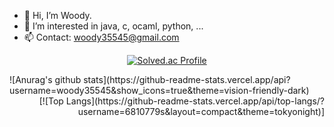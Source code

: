 
- 👋 Hi, I’m Woody. 
- 👀 I’m interested in java, c, ocaml, python, ...
- 📫 Contact: woody35545@gmail.com
<!---
woody35545/woody35545 is a ✨ special ✨ repository because its `README.md` (this file) appears on your GitHub profile.
You can click the Preview link to take a look at your changes.
--->
<div align="center">

[![Solved.ac Profile](http://mazassumnida.wtf/api/v2/generate_badge?boj=woody35545)](https://solved.ac/woody35545/)

<div align="left">
![Anurag's github stats](https://github-readme-stats.vercel.app/api?username=woody35545&show_icons=true&theme=vision-friendly-dark)
<div align="right"> 
[![Top Langs](https://github-readme-stats.vercel.app/api/top-langs/?username=6810779s&layout=compact&theme=tokyonight)]
</div>
